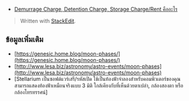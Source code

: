 
- [Demurrage Charge, Detention Charge, Storage Charge/Rent คืออะไร](http://www.march.co.th/what-is-demurrage-charge-detention-charge-storage-charge-rent/)

> Written with [StackEdit](https://www.facebook.com/matiponblog/photos/a.255101608033386/316359538574259/?type=1&theater).

## ข้อมูลเพิ่มเติม

- [https://genesic.home.blog/moon-phases/](https://genesic.home.blog/moon-phases/)
- [http://www.lesa.biz/astronomy/astro-events/moon-phases](http://www.lesa.biz/astronomy/astro-events/moon-phases)
- [Stellarium เป็นซอฟต์แวร์เสรี/รหัสเปิด ใช้เป็นท้องฟ้าจำลองสำหรับคอมพิวเตอร์ของคุณ สามารถแสดงท้องฟ้าเหมือนจริงแบบ 3 มิติ ใกล้เคียงกับที่เห็นด้วยตาเปล่า, กล้องสองตา หรือกล้องโทรทรรศน์]
<!--stackedit_data:
eyJoaXN0b3J5IjpbLTExNjc0MDU4NSwxNzk1NjQwOTc0LDEwNj
QzNjExMjddfQ==
-->